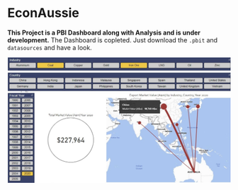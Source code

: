# EconAussie

**This Project is a PBI Dashboard along with Analysis and is under development.**
The Dashboard is copleted. Just download the `.pbit` and `datasources` and have a look.
  

![Image](Dashboard.jpg)
